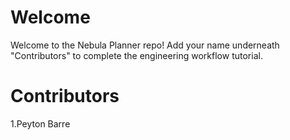 # Welcome
Welcome to the Nebula Planner repo! Add your name underneath "Contributors" to complete
the engineering workflow tutorial.

# Contributors
1.Peyton Barre 